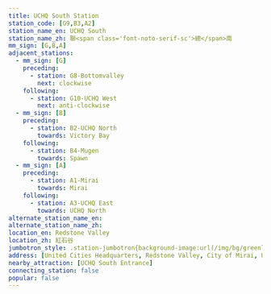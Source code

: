```yaml
---
title: UCHQ South Station
station_code: [G9,B3,A2]
station_name_en: UCHQ South
station_name_zh: 聯<span class='font-noto-serif-sc'>總</span>南
mm_sign: [G,B,A]
adjacent_stations:
  - mm_sign: [G]
    preceding:
      - station: G8-Bottomvalley
        next: clockwise
    following:
      - station: G10-UCHQ West
        next: anti-clockwise
  - mm_sign: [B]
    preceding:
      - station: B2-UCHQ North
        towards: Victory Bay
    following:
      - station: B4-Mugen
        towards: Spawn
  - mm_sign: [A]
    preceding:
      - station: A1-Mirai
        towards: Mirai
    following:
      - station: A3-UCHQ East
        towards: UCHQ North
alternate_station_name_en: 
alternate_station_name_zh: 
location_en: Redstone Valley
location_zh: 紅石谷
jumbotron_style: .station-jumbotron{background-image:url(/img/bg/greenline.png),url(/img/bg/blueline.png),url(/img/bg/airportline.png);background-repeat:no-repeat;background-size:100% 10px;background-position:0 100px,0 130px,0 160px}
address: [United Cities Headquarters, Redstone Valley, City of Mirai, United Cities]
nearby_attraction: [UCHQ South Entrance]
connecting_station: false
popular: false
---
```


